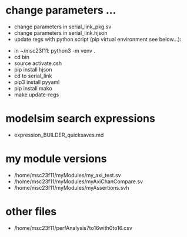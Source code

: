 # change parameters ...

* change parameters in serial_link_pkg.sv
* change parameters in serial_link.hjson
* update regs with python script (pip virtual environment see below...):

- in ~/msc23f11: python3 -m venv .
- cd bin
- source activate.csh
- pip install hjson
- cd to serial_link
- pip3 install pyyaml
- pip install mako
- make update-regs

# modelsim search expressions

- expression_BUILDER_quicksaves.md

# my module versions

- /home/msc23f11/myModules/my_axi_test.sv
- /home/msc23f11/myModules/myAxiChanCompare.sv
- /home/msc23f11/myModules/myAssertions.svh

# other files

- /home/msc23f11/perfAnalysis7to16with0to16.csv